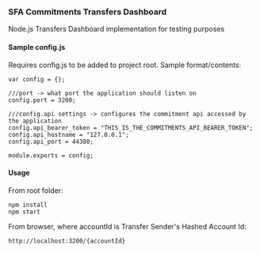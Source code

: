 ### SFA Commitments Transfers Dashboard

Node.js Transfers Dashboard implementation for testing purposes

#### Sample config.js

Requires config.js to be added to project root. Sample format/contents:

```
var config = {};

///port -> what port the application should listen on
config.port = 3200;

///config.api settings -> configures the commitment api accessed by the application
config.api_bearer_token = "THIS_IS_THE_COMMITMENTS_API_BEARER_TOKEN";
config.api_hostname = "127.0.0.1";
config.api_port = 44380;

module.exports = config;
```

#### Usage

From root folder:
```
npm install
npm start 
```

From browser, where accountId is Transfer Sender's Hashed Account Id:
```
http://localhost:3200/{accountId}
```
